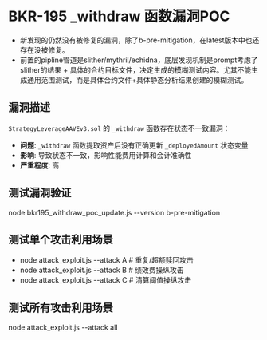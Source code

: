 # BKR-195 _withdraw 函数漏洞POC
- 新发现的仍然没有被修复的漏洞，除了b-pre-mitigation，在latest版本中也还存在没被修复。
- 前置的pipline管道是slither/mythril/echidna，底层发现机制是prompt考虑了slither的结果 + 具体的合约目标文件，决定生成的模糊测试内容。尤其不能生成通用范围测试，而是具体合约文件+具体静态分析结果创建的模糊测试。


## 漏洞描述
`StrategyLeverageAAVEv3.sol` 的 `_withdraw` 函数存在状态不一致漏洞：
- **问题**: `_withdraw` 函数提取资产后没有正确更新 `_deployedAmount` 状态变量
- **影响**: 导致状态不一致，影响性能费用计算和会计准确性
- **严重程度**: 高

## 测试漏洞验证
node bkr195_withdraw_poc_update.js --version b-pre-mitigation

## 测试单个攻击利用场景
- node attack_exploit.js --attack A  # 重复/超额赎回攻击
- node attack_exploit.js --attack B  # 绩效费操纵攻击
- node attack_exploit.js --attack C  # 清算阈值操纵攻击

## 测试所有攻击利用场景
node attack_exploit.js --attack all

